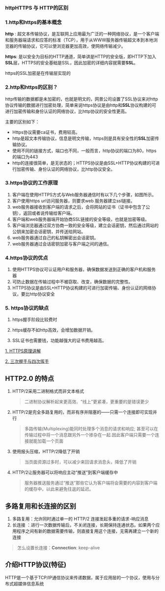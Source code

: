 ### httpHTTPS 与 HTTP的区别

### 1.http和https的基本概念

**http** : 超文本传输协议，是互联网上应用最为广泛的一种网络协议，是一个客户端和服务器端请求和应答的标准（TCP），用于从WWW服务器传输超文本到本地浏览器的传输协议，它可以使浏览器更加高效，使网络传输减少。

**https**: 是以安全为目标的HTTP通道，简单讲是HTTP的安全版，即HTTP下加入**SSL**层，HTTPS的安全基础是SSL，因此加密的详细内容就需要**SSL**。

https的SSL加密是在传输层实现的

### 2.http和https的区别？

http传输的数据都是未加密的，也就是明文的，网景公司设置了SSL协议来对http协议传输的数据进行加密处理，简单来说https协议是由http和**SSL**协议构建的可进行加密传输和身份认证的网络协议，比http协议的安全性更高。

主要的区别如下：

* Https协议需要ca证书，费用较高。
* http是超文本传输协议，信息是明文传输，https则是具有安全性的**SSL**加密传输协议。
* 使用不同的链接方式，端口也不同，一般而言，http协议的端口为80，https的端口为443
* http的连接很简单，是无状态的；HTTPS协议是由SSL+HTTP协议构建的可进行加密传输、身份认证的网络协议，比http协议安全。

### 3.https协议的工作原理

1. 客户端在使用HTTPS方式与Web服务器通信时有以下几个步骤，如图所示。
2. 客户使用https url访问服务器，则要求web 服务器建立ssl链接。
3. web服务器接收到客户端的请求之后，会将网站的证书（证书中包含了公钥），返回或者说传输给客户端。
4. 客户端和web服务器端开始协商SSL链接的安全等级，也就是加密等级。
5. 客户端浏览器通过双方协商一致的安全等级，建立会话密钥，然后通过网站的公钥来加密会话密钥，并传送给网站。
6. web服务器通过自己的私钥解密出会话密钥。
7. web服务器通过会话密钥加密与客户端之间的通信。

### 4.https协议的优点

1. 使用HTTPS协议可认证用户和服务器，确保数据发送到正确的客户机和服务器
2. 可防止数据在传输过程中不被窃取、改变，确保数据的完整性。
3. HTTPS协议是由SSL+HTTP协议构建的可进行加密传输、身份认证的网络协议，要比http协议安全

### 5. https协议的缺点

1. https握手阶段比较费时

2. https缓存不如http高效，会增加数据开销。

3. SSL证书也需要钱，功能越强大的证书费用越高。

   

[1. HTTPS原理讲解](https://zhuanlan.zhihu.com/p/27395037)

[2. 三次握手与四次挥手](https://juejin.im/post/5ccd0dfc6fb9a0324a08bb73)

## HTTP2.0 的特点

1. HTTP/2采用二进制格式而非文本格式

   > 二进制协议解析起来更高效、“线上”更紧凑，更重要的是错误更少

2. HTTP/2是完全多路复用的，而非有序并阻塞的——只需一个连接即可实现并行

   > 多路传输(Multiplexing)能同时处理多个消息的请求和响应; 甚至可以在传输过程中将一个消息跟另外一个掺杂在一起.因此客户端只需要一个连接就能加载一个页面

3. 使用报头压缩，HTTP/2降低了开销

   > 当页面资源过多时，可以减少来回请求消息头，降低了开销

4. HTTP/2让服务器可以将响应主动“推送”到客户端缓存中

   > 服务器推送服务通过“推送”那些它认为客户端将会需要的内容到客户端的缓存中，以此来避免往返的延迟。

## 多路复用和长连接的区别

1.   多路复用：允许同时通过单一的 HTTP/2 连接发起多重的请求-响应消息
2. 长连接 ：进行一次数据传输后，不关闭连接，长期保持连通状态。如果两个应用程序之间有新的数据需要传输，则直接复用这个连接，无需再建立一个新的连接

> 怎么设置长连接：**Connection**: keep-alive

## 介绍HTTP协议(特征)

HTTP是一个基于TCP/IP通信协议来传递数据，属于应用层的一个协议，使用与分布式超媒体信息系统


